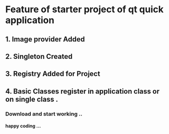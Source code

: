 # Feature of starter project of qt quick application

## 1. Image provider Added 
## 2. Singleton Created 
## 3. Registry Added for Project 
## 4. Basic Classes register in application class or on single class .

### Download and start working .. 

#### happy coding ...
